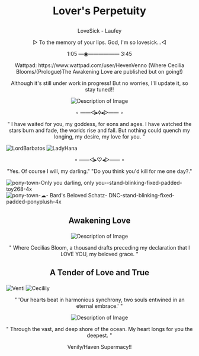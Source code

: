 # <p align="center">Lover's Perpetuity</p>

<p align="center">LoveSick - Laufey</p>

<p align="center"> ▻ To the memory of your lips. God, I'm so lovesick...◅</p>
<P align="center">1:05 —◉—————— 3:45</P>

<p align="center">Wattpad: https://www.wattpad.com/user/HevenVenno (Where Cecilia Blooms/(Prologue)The Awakening Love are published but on going!)</p>
<p align="center">Although it's still under work in progress! But no worries, I'll update it, so stay tuned!!</p>

<p align="center">
  <img src="https://media.discordapp.net/attachments/1142429037038407743/1236175790970900571/Untitled22_20240504120311.png?ex=66370deb&is=6635bc6b&hm=9e5155f64b2a52f1984730054459c873847084926119f3fde6f2eb80559f3e70&=&format=webp&quality=lossless&width=420&height=420" alt="Description of Image">
</p>

<p align="center">∘ ——◅▸◊◂▻—— ∘</p>

<p align="center">" I have waited for you, my goddess, for eons and ages.
I have watched the stars burn and fade, the worlds rise and fall.
But nothing could quench my longing, my desire, my love for you. "</p> 

![LordBarbatos](https://github.com/UndyingDevotion/UndyingDevotion/assets/153145826/06d6b907-0b93-4d0d-a243-45162c6b3ea1) ![LadyHana](https://github.com/UndyingDevotion/UndyingDevotion/assets/153145826/43d8397c-31dc-453f-965b-2acd05220ad0)

<p align="center">∘ ——◅▸♡◂▻—— ∘</p>

<p align="center">"Yes. Of course I will, my darling." "Do you think you'd kill for me one day?."</p>

![pony-town-Only you darling, only you--stand-blinking-fixed-padded-toy268-4x](https://github.com/UndyingDevotion/UndyingDevotion/assets/153145826/b0a2b07c-2c9c-453b-acfa-8f5059ed0622) ![pony-town-☁- Bard's Beloved Schatz- DNC-stand-blinking-fixed-padded-ponyplush-4x](https://github.com/UndyingDevotion/UndyingDevotion/assets/153145826/39886ef4-2e7b-4162-994b-457a8fd1c5c6)

## <p align="center">Awakening Love</p>
 
<p align="center">
  <img src="https://c10.patreonusercontent.com/4/patreon-media/p/post/93612181/d24ea7bfbc1c4a5ea3298420fc1117ca/eyJ3Ijo2MjB9/1.png?token-time=1712707200&token-hash=1e7lObz_m3z_upxIdALQq0kvlp78hV1BLq4Sh1znMME%3D" alt="Description of Image">
</p>

<p align="center">" Where Cecilias Bloom, a thousand drafts preceding my declaration that I LOVE YOU, my beloved grace. "</p>

## <p align="center">A Tender of Love and True</p>

![Venti](https://github.com/OurDivineLove/OurDivineLove/assets/153145826/5220b398-b7a3-4f48-a002-65350c3d0d0f)                                                                  ![Cecilily](https://github.com/OurDivineLove/OurDivineLove/assets/153145826/4bbb10fc-b6e0-404e-b271-d8095d7ba378)

<p align="center">" 'Our hearts beat in harmonious synchrony, two souls entwined in an eternal embrace.' "</p>

<p align="center"> <img src="https://media.discordapp.net/attachments/1142429037038407743/1223104902805454858/Untitled511_2.png?ex=6618a435&is=66062f35&hm=e9c58fb3b890cec3096c0ca4be6a7d935c1c53233483d8c258efa7a749ae46fe&=&format=webp&quality=lossless&width=420&height=420" alt="Description of Image"> </p>

<p align="center">" Through the vast, and deep shore of the ocean. My heart longs for you the deepest. "</p>

<p align="center">Venily/Haven Supermacy!!</p>

